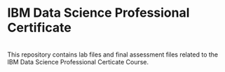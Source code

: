 # IBM Data Science Professional Certificate 
<br>
This repository contains lab files and final assessment files related to the IBM Data Science Professional Certicate Course.
